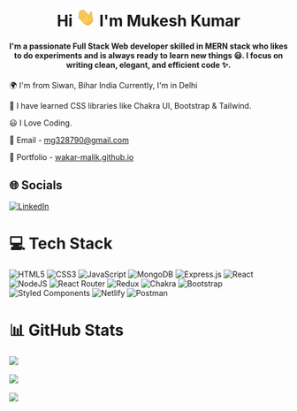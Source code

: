 <h1 align="center">Hi <img src="https://raw.githubusercontent.com/ABSphreak/ABSphreak/master/gifs/Hi.gif" width="35"> I'm Mukesh Kumar</h1>
<h4 align="center">I'm a passionate Full Stack Web developer skilled in MERN stack who likes to do experiments and is always ready to learn new things 😃. I focus on writing clean, elegant, and efficient code ✨.</h4>

🌍 I'm from Siwan, Bihar India
   Currently, I'm in Delhi


🚀 I have learned CSS libraries like Chakra UI, Bootstrap & Tailwind.

😃 I Love Coding.

📧 Email - mg328790@gmail.com

💼 Portfolio - [wakar-malik.github.io](https://wakar-malik.github.io/)

## 🌐 Socials
[![LinkedIn](https://img.shields.io/badge/LinkedIn-%230077B5.svg?logo=linkedin&logoColor=white)](https://www.linkedin.com/in/mukesh-gupta-49108624a/) 

# 💻 Tech Stack
![HTML5](https://img.shields.io/badge/html5-%23E34F26.svg?style=for-the-badge&logo=html5&logoColor=white) 
![CSS3](https://img.shields.io/badge/css3-%231572B6.svg?style=for-the-badge&logo=css3&logoColor=white) 
![JavaScript](https://img.shields.io/badge/javascript-%23323330.svg?style=for-the-badge&logo=javascript&logoColor=%23F7DF1E) 
![MongoDB](https://img.shields.io/badge/MongoDB-%234ea94b.svg?style=for-the-badge&logo=mongodb&logoColor=white) 
![Express.js](https://img.shields.io/badge/express.js-%23404d59.svg?style=for-the-badge&logo=express&logoColor=%2361DAFB) 
![React](https://img.shields.io/badge/react-%2320232a.svg?style=for-the-badge&logo=react&logoColor=%2361DAFB) 
![NodeJS](https://img.shields.io/badge/node.js-6DA55F?style=for-the-badge&logo=node.js&logoColor=white) 
![React Router](https://img.shields.io/badge/React_Router-CA4245?style=for-the-badge&logo=react-router&logoColor=white) 
![Redux](https://img.shields.io/badge/redux-%23593d88.svg?style=for-the-badge&logo=redux&logoColor=white) 
![Chakra](https://img.shields.io/badge/chakra-%234ED1C5.svg?style=for-the-badge&logo=chakraui&logoColor=white) 
![Bootstrap](https://img.shields.io/badge/bootstrap-%23563D7C.svg?style=for-the-badge&logo=bootstrap&logoColor=white) 
![Styled Components](https://img.shields.io/badge/styled--components-DB7093?style=for-the-badge&logo=styled-components&logoColor=white) 
![Netlify](https://img.shields.io/badge/netlify-%23000000.svg?style=for-the-badge&logo=netlify&logoColor=#00C7B7) 
![Postman](https://img.shields.io/badge/Postman-FF6C37?style=for-the-badge&logo=postman&logoColor=white)

# 📊 GitHub Stats
![](https://github-readme-stats.vercel.app/api?username=magupta1&theme=react&hide_border=false&include_all_commits=true&count_private=false)<br/>

![](https://github-readme-streak-stats.herokuapp.com/?username=magupta1&theme=react&hide_border=false)<br/>

![](https://github-readme-stats.vercel.app/api/top-langs/?username=magupta1&theme=react&hide_border=false&include_all_commits=true&count_private=false&layout=compact)
